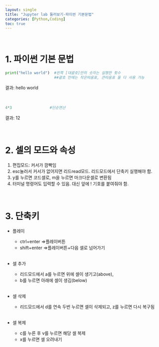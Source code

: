 ```yaml
---
layout: single
title: "Jupyter lab 둘러보기-파이썬 기본문법"
categories: [Python,Coding]
toc: true
---
```

<br>

# 1. 파이썬 기본 문법

```python
print("hello world")  #왼쪽 [대괄호]안의 숫자는 실행한 횟수
                      ##괄호 안에는 작은따옴표, 큰따옴표 둘 다 사용 가능
```
결과:
    hello world<br><br><br>

```python
4*3                 #단순연산
```

결과:
    12<br><br><br>

# 2. 셀의 모드와 속성
1. 편집모드: 커서가 깜빡임
2. esc눌러서 커서가 없어지면 리드read모드. 리드모드에서 단축키 실행해야 함.
3. y를 누르면 코드셀로, m을 누르면 마크다운셀로 변환됨
4. 터미널 명령어도 입력할 수 있음. 대신 앞에 ! 기호를 붙여줘야 함.<br><br><br>


# 3. 단축키
- 플레이
    - ctrl+enter =>플레이버튼
    - shift+enter =>플레이버튼+다음 셀로 넘어가기<br><br>

- 셀 추가
    - 리드모드에서 a를 누르면 위에 셀이 생기고(above), 
    - b를 누르면 아래에 셀이 생김(below)<br><br>

- 셀 삭제
    - 리드모드에서 d를 연속 두번 누르면 셀이 삭제되고, z를 누르면 다시 복구됨<br><br>

- 셀 복제
    - c를 누른 후 v를 누르면 해당 셀 복제
    - x를 누르면 셀 오려내기<br><br>
